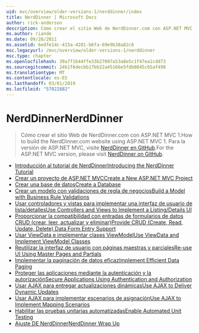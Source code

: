 ```yaml
---
uid: mvc/overview/older-versions-1/nerddinner/index
title: NerdDinner | Microsoft Docs
author: rick-anderson
description: Cómo crear el sitio Web de NerdDinner.com con ASP.NET MVC 1. Para la versión de ASP.NET MVC 3, visite nerddinner en GitHub.
ms.author: riande
ms.date: 09/28/2011
ms.assetid: 6edfe14c-415a-4281-b6fa-69e9b38a82c8
msc.legacyurl: /mvc/overview/older-versions-1/nerddinner
msc.type: chapter
ms.openlocfilehash: 39a7f1b44ffe33b27097a53a8e5c1f47ea1cdd73
ms.sourcegitcommit: 24b1f6decbb17bb22a45166e5fdb0845c65af498
ms.translationtype: MT
ms.contentlocale: es-ES
ms.lasthandoff: 03/01/2019
ms.locfileid: "57022882"
---
```

<a name="nerddinner"></a><span data-ttu-id="2ce55-104">NerdDinner</span><span class="sxs-lookup"><span data-stu-id="2ce55-104">NerdDinner</span></span>
====================
> <span data-ttu-id="2ce55-105">Cómo crear el sitio Web de NerdDinner.com con ASP.NET MVC 1.</span><span class="sxs-lookup"><span data-stu-id="2ce55-105">How to build the NerdDinner.com website using ASP.NET MVC 1.</span></span> <span data-ttu-id="2ce55-106">Para la versión de ASP.NET MVC, visite [NerdDinner en GitHub](https://github.com/AspNetMVPSamples/NerdDinner).</span><span class="sxs-lookup"><span data-stu-id="2ce55-106">For the ASP.NET MVC version, please visit [NerdDinner on GitHub](https://github.com/AspNetMVPSamples/NerdDinner).</span></span>


- [<span data-ttu-id="2ce55-107">Introducción al tutorial de NerdDinner</span><span class="sxs-lookup"><span data-stu-id="2ce55-107">Introducing the NerdDinner Tutorial</span></span>](introducing-the-nerddinner-tutorial.md)
- [<span data-ttu-id="2ce55-108">Crear un proyecto de ASP.NET MVC</span><span class="sxs-lookup"><span data-stu-id="2ce55-108">Create a New ASP.NET MVC Project</span></span>](create-a-new-aspnet-mvc-project.md)
- [<span data-ttu-id="2ce55-109">Crear una base de datos</span><span class="sxs-lookup"><span data-stu-id="2ce55-109">Create a Database</span></span>](create-a-database.md)
- [<span data-ttu-id="2ce55-110">Crear un modelo con validaciones de regla de negocios</span><span class="sxs-lookup"><span data-stu-id="2ce55-110">Build a Model with Business Rule Validations</span></span>](build-a-model-with-business-rule-validations.md)
- [<span data-ttu-id="2ce55-111">Usar controladores y vistas para implementar una interfaz de usuario de lista/detalles</span><span class="sxs-lookup"><span data-stu-id="2ce55-111">Use Controllers and Views to Implement a Listing/Details UI</span></span>](use-controllers-and-views-to-implement-a-listingdetails-ui.md)
- [<span data-ttu-id="2ce55-112">Proporcionar la compatibilidad con entradas de formularios de datos CRUD (crear, leer, actualizar y eliminar)</span><span class="sxs-lookup"><span data-stu-id="2ce55-112">Provide CRUD (Create, Read, Update, Delete) Data Form Entry Support</span></span>](provide-crud-create-read-update-delete-data-form-entry-support.md)
- [<span data-ttu-id="2ce55-113">Usar ViewData e implementar clases ViewModel</span><span class="sxs-lookup"><span data-stu-id="2ce55-113">Use ViewData and Implement ViewModel Classes</span></span>](use-viewdata-and-implement-viewmodel-classes.md)
- [<span data-ttu-id="2ce55-114">Reutilizar la interfaz de usuario con páginas maestras y parciales</span><span class="sxs-lookup"><span data-stu-id="2ce55-114">Re-use UI Using Master Pages and Partials</span></span>](re-use-ui-using-master-pages-and-partials.md)
- [<span data-ttu-id="2ce55-115">Implementar la paginación de datos eficaz</span><span class="sxs-lookup"><span data-stu-id="2ce55-115">Implement Efficient Data Paging</span></span>](implement-efficient-data-paging.md)
- [<span data-ttu-id="2ce55-116">Proteger las aplicaciones mediante la autenticación y la autorización</span><span class="sxs-lookup"><span data-stu-id="2ce55-116">Secure Applications Using Authentication and Authorization</span></span>](secure-applications-using-authentication-and-authorization.md)
- [<span data-ttu-id="2ce55-117">Usar AJAX para entregar actualizaciones dinámicas</span><span class="sxs-lookup"><span data-stu-id="2ce55-117">Use AJAX to Deliver Dynamic Updates</span></span>](use-ajax-to-deliver-dynamic-updates.md)
- [<span data-ttu-id="2ce55-118">Usar AJAX para implementar escenarios de asignación</span><span class="sxs-lookup"><span data-stu-id="2ce55-118">Use AJAX to Implement Mapping Scenarios</span></span>](use-ajax-to-implement-mapping-scenarios.md)
- [<span data-ttu-id="2ce55-119">Habilitar las pruebas unitarias automatizadas</span><span class="sxs-lookup"><span data-stu-id="2ce55-119">Enable Automated Unit Testing</span></span>](enable-automated-unit-testing.md)
- [<span data-ttu-id="2ce55-120">Ajuste DE NerdDinner</span><span class="sxs-lookup"><span data-stu-id="2ce55-120">NerdDinner Wrap Up</span></span>](nerddinner-wrap-up.md)
